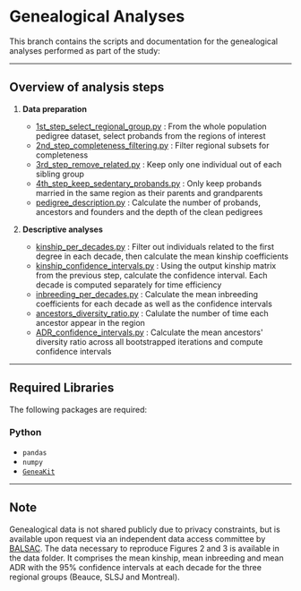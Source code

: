 # Genealogical Analyses

This branch contains the scripts and documentation for the genealogical analyses performed as part of the study:  

---

## Overview of analysis steps

1. **Data preparation**
   - [1st_step_select_regional_group.py](1st_step_select_regional_group.py) : From the whole population pedigree dataset, select probands from the regions of interest
   - [2nd_step_completeness_filtering.py](2nd_step_completeness_filtering.py) : Filter regional subsets for completeness
   - [3rd_step_remove_related.py](3rd_step_remove_related.py) : Keep only one individual out of each sibling group
   - [4th_step_keep_sedentary_probands.py](4th_step_keep_sedentary_probands.py) : Only keep probands married in the same region as their parents and grandparents
   - [pedigree_description.py](pedigree_description.py) : Calculate the number of probands, ancestors and founders and the depth of the clean pedigrees
  
2. **Descriptive analyses**
   - [kinship_per_decades.py](kinship_per_decades.py) : Filter out individuals related to the first degree in each decade, then calculate the mean kinship coefficients
   - [kinship_confidence_intervals.py](kinship_confidence_intervals.py) : Using the output kinship matrix from the previous step, calculate the confidence interval. Each decade is computed separately for time efficiency
   - [inbreeding_per_decades.py](inbreeding_per_decades.py) : Calculate the mean inbreeding coefficients for each decade as well as the confidence intervals
   - [ancestors_diversity_ratio.py](ancestors_diversity_ratio.py) : Calulate the number of time each ancestor appear in the region
   - [ADR_confidence_intervals.py](ADR_confidence_intervals.py) : Calculate the mean ancestors' diversity ratio across all bootstrapped iterations and compute confidence intervals

---

## Required Libraries

The following packages are required:

### Python

- `pandas`
- `numpy`
- [`GeneaKit`]([https://github.com/GPhMorin/geneakit](https://github.com/Genopop/geneakit))

---

## Note

Genealogical data is not shared publicly due to privacy constraints, but is available upon request via an independent data access committee by [BALSAC](https://balsac.uqac.ca/acces-donnees/). The data necessary to reproduce Figures 2 and 3 is available in the data folder. It comprises the mean kinship, mean inbreeding and mean ADR with the 95% confidence intervals at each decade for the three regional groups (Beauce, SLSJ and Montreal).
